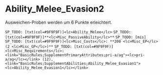 # Ability_Melee_Evasion2

Ausweichen-Proben werden um 6 Punkte erleichtert.

`SP_TODO: [txt(col=#9F9F9F)]<lc>Ability_Melee</lc>`
`SP_TODO: [txt(col=#9F9F9F)]**<lc>Misc_PassiveAbility</lc>**`
`SP_TODO: [mis]`
`SP_TODO: [txt(col=#9F9F9F)]<lc>Misc_Costs</lc>: **200 <lc>Misc_EP</lc> (2 <lc>Misc_GP</lc>)**`
`SP_TODO: [txt(col=#9F9F9F)]<lc>Misc_Requirements</lc>: <link="BasicRules;SupplementPrimaryAttributes;pri-a/ag"><lc>pri-a/ag</lc></link> (12), <link="BasicRules;SupplementAbilities;Ability_Melee_Evasion1"><lc>Ability_Melee_Evasion1</lc></link>`
